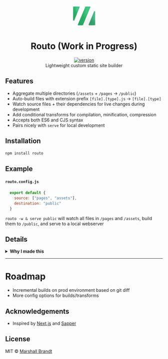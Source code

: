 <div align="center">
  <img src="https://github.com/marshallcb/routo/raw/main/routo.png" alt="Routo" width="75" />
</div>

<h1 align="center">Routo (Work in Progress)</h1>
<div align="center">
  <a href="https://npmjs.org/package/routo">
    <img src="https://badgen.now.sh/npm/v/routo" alt="version" />
  </a>
</div>

<div align="center">Lightweight custom static site builder</div>

## Features

- Aggregate multiple directories (`/assets` + `/pages` -> `/public`)
- Auto-build files with extension prefix `[file].[type].js` -> `[file].[type]`
- Watch source files + their dependencies for live changes during development
- Add conditional transforms for compilation, minification, compression
- Accepts both ES6 and CJS syntax
- Pairs nicely with `serve` for local development

## Installation

```sh
npm install routo
```

## Example

#### `routo.config.js`
```js
  export default {
    source: ["pages", "assets"],
    destination: "public"
  }
```
`routo -w & serve public` will watch all files in `/pages` and `/assets`, build them to `/public`, and serve to a local webserver

## Details

<details>
  <summary><strong>Why I made this</strong></summary>
  <div>
    I enjoy the development experience of building websites with [Next.js](https://nextjs.org/) and [Svelte](https://svelte.dev/)/[Sapper](https://sapper.svelte.dev/), but I also enjoy the minimalism and control of libraries like [µcontent](https://github.com/WebReflection/ucontent)/[µhtml](https://github.com/WebReflection/uhtml). I made `routo` to be an agnostic static site builder for projects without an all-inclusive site framework. `routo` aims to create a smooth developer experience with minimal overhead and maximum customizability.
  </div>
</details>

- - -

# Roadmap

- Incremental builds on prod environment based on git diff
- More config options for builds/transforms

## Acknowledgements
- Inspired by [Next.js](https://nextjs.org/) and [Sapper](https://sapper.svelte.dev/)

## License

MIT © [Marshall Brandt](https://m4r.sh)
